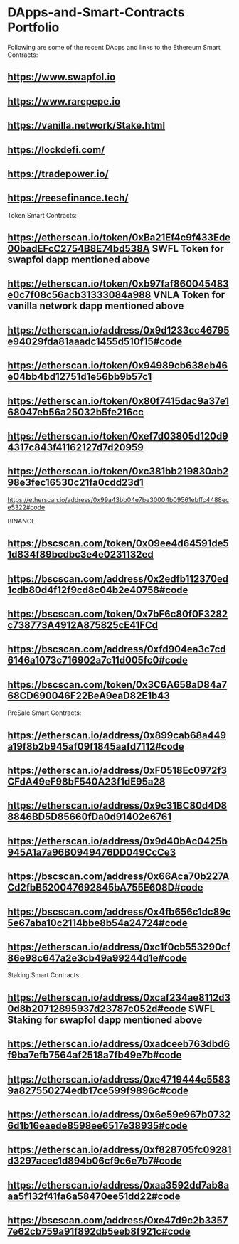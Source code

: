 # DApps-and-Smart-Contracts Portfolio

Following are some of the recent DApps and links to the Ethereum Smart Contracts:

## https://www.swapfol.io
## https://www.rarepepe.io
## https://vanilla.network/Stake.html
## https://lockdefi.com/
## https://tradepower.io/
## https://reesefinance.tech/



Token Smart Contracts:

## https://etherscan.io/token/0xBa21Ef4c9f433Ede00badEFcC2754B8E74bd538A   SWFL Token for swapfol dapp mentioned above

## https://etherscan.io/token/0xb97faf860045483e0c7f08c56acb31333084a988   VNLA Token for vanilla network dapp mentioned above

## https://etherscan.io/address/0x9d1233cc46795e94029fda81aaadc1455d510f15#code

## https://etherscan.io/token/0x94989cb638eb46e04bb4bd12751d1e56bb9b57c1

## https://etherscan.io/token/0x80f7415dac9a37e168047eb56a25032b5fe216cc

## https://etherscan.io/token/0xef7d03805d120d94317c843f41162127d7d20959

## https://etherscan.io/token/0xc381bb219830ab298e3fec16530c21fa0cdd23d1

https://etherscan.io/address/0x99a43bb04e7be30004b09561ebffc4488ece5322#code

BINANCE

## https://bscscan.com/token/0x09ee4d64591de51d834f89bcdbc3e4e0231132ed

## https://bscscan.com/address/0x2edfb112370ed1cdb80d4f12f9cd8c04b2e40758#code

## https://bscscan.com/token/0x7bF6c80f0F3282c738773A4912A875825cE41FCd

## https://bscscan.com/address/0xfd904ea3c7cd6146a1073c716902a7c11d005fc0#code

## https://bscscan.com/token/0x3C6A658aD84a768CD690046F22BeA9eaD82E1b43


PreSale Smart Contracts:

## https://etherscan.io/address/0x899cab68a449a19f8b2b945af09f1845aafd7112#code

## https://etherscan.io/address/0xF0518Ec0972f3CFdA49eF98bF540A23f1dE95a28

## https://etherscan.io/address/0x9c31BC80d4D88846BD5D85660fDa0d91402e6761

## https://etherscan.io/address/0x9d40bAc0425b945A1a7a96B0949476DD049CcCe3

## https://bscscan.com/address/0x66Aca70b227ACd2fbB520047692845bA755E608D#code

## https://bscscan.com/address/0x4fb656c1dc89c5e67aba10c2114bbe8b54a24724#code

## https://etherscan.io/address/0xc1f0cb553290cf86e98c647a2e3cb49a99244d1e#code

Staking Smart Contracts:

## https://etherscan.io/address/0xcaf234ae8112d30d8b20712895937d23787c052d#code  SWFL Staking for swapfol dapp mentioned above

## https://etherscan.io/address/0xadceeb763dbd6f9ba7efb7564af2518a7fb49e7b#code

## https://etherscan.io/address/0xe4719444e55839a827550274edb17ce599f9896c#code

## https://etherscan.io/address/0x6e59e967b07326d1b16eaede8598ee6517e38935#code

## https://etherscan.io/address/0xf828705fc09281d3297acec1d894b06cf9c6e7b7#code

## https://etherscan.io/address/0xaa3592dd7ab8aaa5f132f41fa6a58470ee51dd22#code

## https://bscscan.com/address/0xe47d9c2b33577e62cb759a91f892db5eeb8f921c#code



